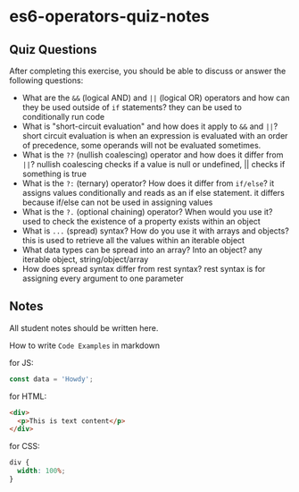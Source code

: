 # es6-operators-quiz-notes

## Quiz Questions

After completing this exercise, you should be able to discuss or answer the following questions:

- What are the `&&` (logical AND) and `||` (logical OR) operators and how can they be used outside of `if` statements?
  they can be used to conditionally run code
- What is "short-circuit evaluation" and how does it apply to `&&` and `||`?
  short circuit evaluation is when an expression is evaluated with an order of precedence, some operands will not be evaluated sometimes.
- What is the `??` (nullish coalescing) operator and how does it differ from `||`?
  nullish coalescing checks if a value is null or undefined, || checks if something is true
- What is the `?:` (ternary) operator? How does it differ from `if/else`?
  it assigns values conditionally and reads as an if else statement. it differs because if/else can not be used in assigning values
- What is the `?.` (optional chaining) operator? When would you use it?
  used to check the existence of a property exists within an object
- What is `...` (spread) syntax? How do you use it with arrays and objects?
  this is used to retrieve all the values within an iterable object
- What data types can be spread into an array? Into an object?
  any iterable object, string/object/array
- How does spread syntax differ from rest syntax?
  rest syntax is for assigning every argument to one parameter

## Notes

All student notes should be written here.

How to write `Code Examples` in markdown

for JS:

```js
const data = 'Howdy';
```

for HTML:

```html
<div>
  <p>This is text content</p>
</div>
```

for CSS:

```css
div {
  width: 100%;
}
```
